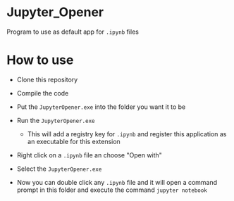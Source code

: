 # Jupyter_Opener
Program to use as default app for `.ipynb` files

# How to use
- Clone this repository
- Compile the code
- Put the `JupyterOpener.exe` into the folder you want it to be
- Run the `JupyterOpener.exe`
  - This will add a registry key for `.ipynb` and register this application as an executable for this extension

- Right click on a `.ipynb` file an choose "Open with"
- Select the `JupyterOpener.exe`
- Now you can double click any `.ipynb` file and it will open a command prompt in this folder and execute the command `jupyter notebook` 
